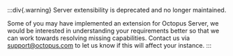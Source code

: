 :::div{.warning}
Server extensibility is deprecated and no longer maintained.

Some of you may have implemented an extension for Octopus Server, we would be interested in understanding your requirements better so that we can work towards resolving missing capabilities. Contact us via [support@octopus.com](mailto:support@octopus.com) to let us know if this will affect your instance.
:::